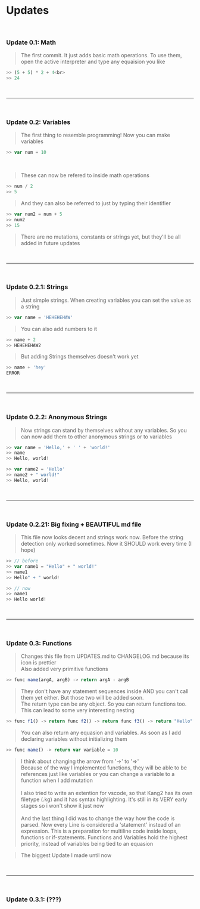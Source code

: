 # Updates
<br>

### Update 0.1: Math

> The first commit. It just adds basic math operations. To use them, open the active interpreter and type any equaision you like<br>
```javascript
>> (5 + 5) * 2 + 4<br>
>> 24
```
<br>

---

<br>

### Update 0.2: Variables

> The first thing to resemble programming! Now you can make variables <br>
```javascript
>> var num = 10
```
<br>

> These can now be refered to inside math operations <br>

```javascript
>> num / 2
>> 5
```
> And they can also be referred to just by typing their identifier<br>

```javascript
>> var num2 = num + 5
>> num2
>> 15
```

> There are no mutations, constants or strings yet, but they'll be all added in future updates

<br>

---

<br>

### Update 0.2.1: Strings
> Just simple strings. When creating variables you can set the value as a string

```javascript
>> var name = 'HEHEHEHAW'
```

> You can also add numbers to it

```javascript
>> name + 2
>> HEHEHEHAW2
```

> But adding Strings themselves doesn't work yet

```javascript
>> name + 'hey'
ERROR
```

<br>

---

<br>

### Update 0.2.2: Anonymous Strings
> Now strings can stand by themselves
without any variables. So you can now add them to other anonymous strings or to variables

```javascript
>> var name = 'Hello,' + ' ' + 'world!'
>> name
>> Hello, world!

>> var name2 = 'Hello'
>> name2 + " world!"
>> Hello, world!
```

<br>

---

<br>

### Update  0.2.21: Big fixing + BEAUTIFUL md file

> This file now looks decent and strings work now. Before the string detection only worked sometimes. Now it SHOULD work every time (I hope)

```javascript
>> // before
>> var name1 = "Hello" + " world!"
>> name1
>> Hello" + " world!

>> // now
>> name1
>> Hello world!
```

<br>

---

<br>

### Update 0.3: Functions

> Changes this file from UPDATES.md to CHANGELOG.md because its icon is prettier <br>
Also added very primitive functions

``` javascript
>> func name(argA, argB) -> return argA - argB
```

> They don't have any statement sequences inside AND you can't call them yet either. But those two will be added soon.<br>
The return type can be any object. So you can return functions too. This can lead to some very interesting nesting

```javascript
>> func f1() -> return func f2() -> return func f3() -> return "Hello"
```

> You can also return any equasion and variables. As soon as I add declaring variables without initializing them

```javascript
>> func name() -> return var variable = 10
```

> I think about changing the arrow from '->' to '=>' <br>
> Because of the way I implemented functions, they will be able to be references just like variables or you can change a variable to a function when I add mutation<br><br>
I also tried to write an extention for vscode, so that Kang2 has its own filetype (.kg) and it has syntax highlighting. It's still in its VERY early stages so i won't show it just now <br><br>
And the last thing I did was to change the way how the code is parsed. Now every Line is considered a 'statement' instead of an expression. This is a preparation for multiline code inside loops, functions or if-statements. Functions and Variables hold the highest priority, instead of variables being tied to an equasion<br>

> The biggest Update I made until now

<br>

---

<br>

### Update 0.3.1: (???)